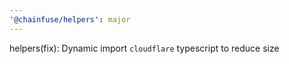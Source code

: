 ```yaml
---
'@chainfuse/helpers': major
---
```


helpers(fix): Dynamic import `cloudflare` typescript to reduce size
